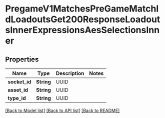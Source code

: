 # PregameV1MatchesPreGameMatchIdLoadoutsGet200ResponseLoadoutsInnerExpressionsAesSelectionsInner

## Properties

Name | Type | Description | Notes
------------ | ------------- | ------------- | -------------
**socket_id** | **String** | UUID | 
**asset_id** | **String** | UUID | 
**type_id** | **String** | UUID | 

[[Back to Model list]](../README.md#documentation-for-models) [[Back to API list]](../README.md#documentation-for-api-endpoints) [[Back to README]](../README.md)



